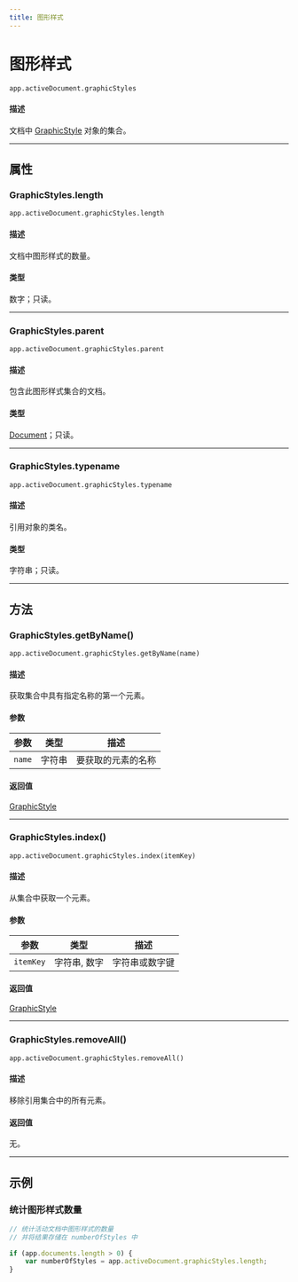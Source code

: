 ```yaml
---
title: 图形样式
---
```

# 图形样式

`app.activeDocument.graphicStyles`

#### 描述

文档中 [GraphicStyle](.././GraphicStyle) 对象的集合。

---

## 属性

### GraphicStyles.length

`app.activeDocument.graphicStyles.length`

#### 描述

文档中图形样式的数量。

#### 类型

数字；只读。

---

### GraphicStyles.parent

`app.activeDocument.graphicStyles.parent`

#### 描述

包含此图形样式集合的文档。

#### 类型

[Document](.././Document)；只读。

---

### GraphicStyles.typename

`app.activeDocument.graphicStyles.typename`

#### 描述

引用对象的类名。

#### 类型

字符串；只读。

---

## 方法

### GraphicStyles.getByName()

`app.activeDocument.graphicStyles.getByName(name)`

#### 描述

获取集合中具有指定名称的第一个元素。

#### 参数

| 参数     | 类型   | 描述         |
| -------- | ------ | ------------------ |
| `name`   | 字符串 | 要获取的元素的名称 |

#### 返回值

[GraphicStyle](.././GraphicStyle)

---

### GraphicStyles.index()

`app.activeDocument.graphicStyles.index(itemKey)`

#### 描述

从集合中获取一个元素。

#### 参数

| 参数      | 类型     | 描述         |
| --------- | -------------- | ------------------ |
| `itemKey` | 字符串, 数字   | 字符串或数字键     |

#### 返回值

[GraphicStyle](.././GraphicStyle)

---

### GraphicStyles.removeAll()

`app.activeDocument.graphicStyles.removeAll()`

#### 描述

移除引用集合中的所有元素。

#### 返回值

无。

---

## 示例

### 统计图形样式数量

```javascript
// 统计活动文档中图形样式的数量
// 并将结果存储在 numberOfStyles 中

if (app.documents.length > 0) {
    var numberOfStyles = app.activeDocument.graphicStyles.length;
}
```
